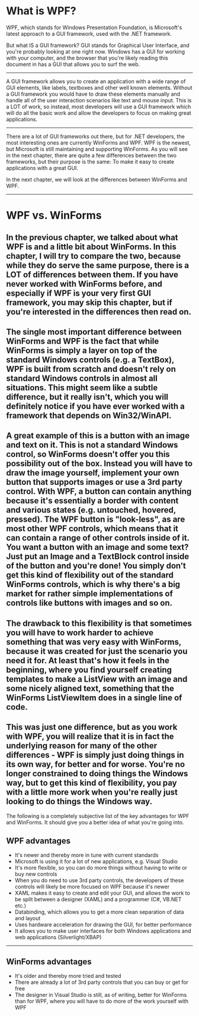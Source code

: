 # What is WPF?

WPF, which stands for Windows Presentation Foundation, is Microsoft's latest approach to a GUI framework, used with the .NET framework.

But what IS a GUI framework? GUI stands for Graphical User Interface, and you're probably looking at one right now. Windows has a GUI for working with your computer, and the browser that you're likely reading this document in has a GUI that allows you to surf the web.

---

A GUI framework allows you to create an application with a wide range of GUI elements, like labels, textboxes and other well known elements. Without a GUI framework you would have to draw these elements manually and handle all of the user interaction scenarios like text and mouse input. This is a LOT of work, so instead, most developers will use a GUI framework which will do all the basic work and allow the developers to focus on making great applications.

---

There are a lot of GUI frameworks out there, but for .NET developers, the most interesting ones are currently WinForms and WPF. WPF is the newest, but Microsoft is still maintaining and supporting WinForms. As you will see in the next chapter, there are quite a few differences between the two frameworks, but their purpose is the same: To make it easy to create applications with a great GUI.

In the next chapter, we will look at the differences between WinForms and WPF.

---

# WPF vs. WinForms


In the previous chapter, we talked about what WPF is and a little bit about WinForms. In this chapter, I will try to compare the two, because while they do serve the same purpose, there is a LOT of differences between them. If you have never worked with WinForms before, and especially if WPF is your very first GUI framework, you may skip this chapter, but if you're interested in the differences then read on.
---
The single most important difference between WinForms and WPF is the fact that while WinForms is simply a layer on top of the standard Windows controls (e.g. a TextBox), WPF is built from scratch and doesn't rely on standard Windows controls in almost all situations. This might seem like a subtle difference, but it really isn't, which you will definitely notice if you have ever worked with a framework that depends on Win32/WinAPI.
---
A great example of this is a button with an image and text on it. This is not a standard Windows control, so WinForms doesn't offer you this possibility out of the box. Instead you will have to draw the image yourself, implement your own button that supports images or use a 3rd party control. With WPF, a button can contain anything because it's essentially a border with content and various states (e.g. untouched, hovered, pressed). The WPF button is "look-less", as are most other WPF controls, which means that it can contain a range of other controls inside of it. You want a button with an image and some text? Just put an Image and a TextBlock control inside of the button and you're done! You simply don’t get this kind of flexibility out of the standard WinForms controls, which is why there's a big market for rather simple implementations of controls like buttons with images and so on.
---
The drawback to this flexibility is that sometimes you will have to work harder to achieve something that was very easy with WinForms, because it was created for just the scenario you need it for. At least that's how it feels in the beginning, where you find yourself creating templates to make a ListView with an image and some nicely aligned text, something that the WinForms ListViewItem does in a single line of code.
---
This was just one difference, but as you work with WPF, you will realize that it is in fact the underlying reason for many of the other differences - WPF is simply just doing things in its own way, for better and for worse. You're no longer constrained to doing things the Windows way, but to get this kind of flexibility, you pay with a little more work when you're really just looking to do things the Windows way.
---
The following is a completely subjective list of the key advantages for WPF and WinForms. It should give you a better idea of what you're going into.

## WPF advantages

*   It's newer and thereby more in tune with current standards
*   Microsoft is using it for a lot of new applications, e.g. Visual Studio
*   It's more flexible, so you can do more things without having to write or buy new controls
*   When you do need to use 3rd party controls, the developers of these controls will likely be more focused on WPF because it's newer
*   XAML makes it easy to create and edit your GUI, and allows the work to be split between a designer (XAML) and a programmer (C#, VB.NET etc.)
*   Databinding, which allows you to get a more clean separation of data and layout
*   Uses hardware acceleration for drawing the GUI, for better performance
*   It allows you to make user interfaces for both Windows applications and web applications (Silverlight/XBAP)
---
## WinForms advantages

*   It's older and thereby more tried and tested
*   There are already a lot of 3rd party controls that you can buy or get for free
*   The designer in Visual Studio is still, as of writing, better for WinForms than for WPF, where you will have to do more of the work yourself with WPF